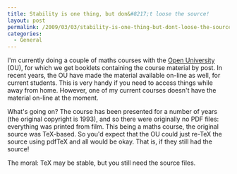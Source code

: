 ```yaml
---
title: Stability is one thing, but don&#8217;t loose the source!
layout: post
permalink: /2009/03/03/stability-is-one-thing-but-dont-loose-the-source/
categories:
  - General
---
```

I'm currently doing a couple of maths courses with the [Open University](http://www.open.ac.uk/) (OU), for which we get booklets containing the course material by post. In recent years, the OU have made the material available on-line as well, for current students.  This is very handy if you need to access things while away from home. However, one of my current courses doesn't have the material on-line at the moment.

What's going on? The course has been presented for a number of years (the original copyright is 1993), and so there were originally no PDF files: everything was printed from film. This being a maths course, the original source was TeX-based. So you'd expect that the OU could just re-TeX the source using pdfTeX and all would be okay. That is, if they still had the source!

The moral: TeX may be stable, but you still need the source files.
